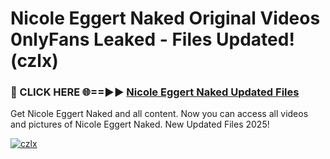 # Nicole Eggert Naked Original Videos 0nlyFans Leaked - Files Updated! (czlx)

<h3>🔴 CLICK HERE 🌐==►► <a href="https://tinyurl.com/up5wt9bj" rel="nofollow">Nicole Eggert Naked Updated Files</a></h3>

Get Nicole Eggert Naked and all content. Now you can access all videos and pictures of Nicole Eggert Naked. New Updated Files 2025!

[![czlx](https://i.imgur.com/ABiUzMV.gif)](https://tinyurl.com/up5wt9bj)
